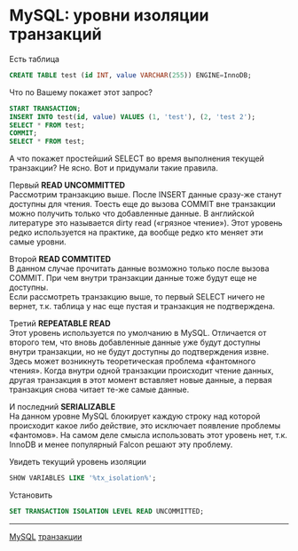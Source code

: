 # MySQL: уровни изоляции транзакций

Есть таблица   

```SQL
CREATE TABLE test (id INT, value VARCHAR(255)) ENGINE=InnoDB;
```

Что по Вашему покажет этот запрос?   

```SQL
START TRANSACTION;
INSERT INTO test(id, value) VALUES (1, 'test'), (2, 'test 2');
SELECT * FROM test;
COMMIT;
SELECT * FROM test;

```

  
  
 А что покажет простейший SELECT во время выполнения текущей транзакции? Не ясно. Вот и придумали такие правила.   
  
  
Первый  **READ UNCOMMITTED**   
 Рассмотрим транзакцию выше. После INSERT данные сразу-же станут доступны для чтения. Тоесть еще до вызова COMMIT вне транзакции можно получить только что добавленные данные. В английской литературе это называется dirty read («грязное чтение»). Этот уровень редко используется на практике, да вообще редко кто меняет эти самые уровни.   
  
Второй  **READ COMMTITED**   
 В данном случае прочитать данные возможно только после вызова COMMIT. При чем внутри транзакции данные тоже будут еще не доступны.   
 Если рассмотреть транзакцию выше, то первый SELECT ничего не вернет, т.к. таблица у нас еще пустая и транзакция не подтверждена.   
  
 Третий  **REPEATABLE READ**   
 Этот уровень используется по умолчанию в MySQL. Отличается от второго тем, что вновь добавленные данные уже будут доступны внутри транзакции, но не будут доступны до подтверждения извне.   
 Здесь может возникнуть теоретическая проблема «фантомного чтения». Когда внутри одной транзакции происходит чтение данных, другая транзакция в этот момент вставляет новые данные, а первая транзакция снова читает те-же самые данные.   
  
 И последний  **SERIALIZABLE**   
 На данном уровне MySQL блокирует каждую строку над которой происходит какое либо действие, это исключает появление проблемы «фантомов». На самом деле смысла использовать этот уровень нет, т.к. InnoDB и менее популярный Falcon решают эту проблему.   
  
Увидеть текущий уровень изоляции   

```SQL
SHOW VARIABLES LIKE '%tx_isolation%';
```
  
Установить   

```SQL
SET TRANSACTION ISOLATION LEVEL READ UNCOMMITTED;
```

**********
[MySQL](/tags/MySQL.md)
[транзакции](/tags/%D1%82%D1%80%D0%B0%D0%BD%D0%B7%D0%B0%D0%BA%D1%86%D0%B8%D0%B8.md)

